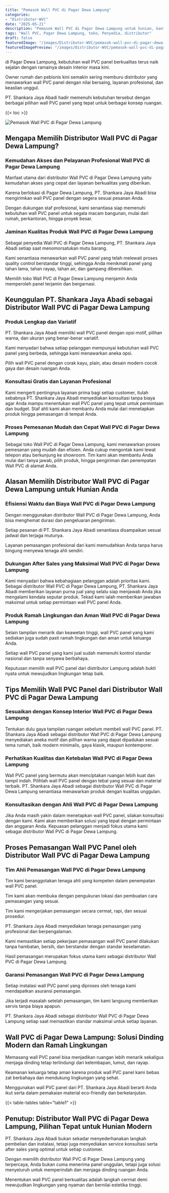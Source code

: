 ```yaml
---
title: "Pemasok Wall PVC di Pagar Dewa Lampung"
categories:
- "Distributor-WVC"
date: "2025-05-21"
description: "Pemasok Wall PVC di Pagar Dewa Lampung untuk hunian, kantor, dan gerai. Panel terbaik, beragam motif, warna modern, dengan servis instalasi dikerjakan oleh teknisi ahli serta garansi resmi!|Layanan distribusi Wall PVC di Pagar Dewa Lampung bagi kebutuhan rumah, office, maupun toko, beserta panel unggulan dan instalasi oleh tenaga ahli berpengalaman dan jaminan resmi.|Pilihan Wall PVC di Pagar Dewa Lampung yang terpercaya bagi hunian, kantor, dan gerai, bersama panel terbaik dan instalasi ditangani oleh tenaga ahli ahli dan kepastian resmi.|Penjualan Wall PVC di Pagar Dewa Lampung untuk hunian, office, dan ritel, dengan produk unggulan dan instalasi oleh tenaga ahli profesional, disertai dengan jaminan resmi.}"
tags: "Wall PVC, Pagar Dewa Lampung, toko, Penyedia, distributor"
draft: false
featuredImage: "/images/Distributor-WVC/pemasok-wall-pvc-di-pagar-dewa-lampung.png"
featuredImagePreview: "/images/Distributor-WVC/pemasok-wall-pvc-di-pagar-dewa-lampung.png"
---
```


di Pagar Dewa Lampung, kebutuhan wall PVC panel berkualitas terus naik sejalan dengan ramainya desain interior masa kini.

Owner rumah dan pebisnis kini semakin sering memburu distributor yang menawarkan wall PVC panel dengan nilai bersaing, layanan profesional, dan keaslian unggul.

PT. Shankara Jaya Abadi hadir memenuhi kebutuhan tersebut dengan berbagai pilihan wall PVC panel yang tepat untuk berbagai konsep ruangan.

{{< toc >}}

![Pemasok Wall PVC di Pagar Dewa Lampung](/images/Distributor-WVC/Pemasok-Wall-PVC-di-Pagar-Dewa-Lampung.png)

## Mengapa Memilih Distributor Wall PVC di Pagar Dewa Lampung?

### Kemudahan Akses dan Pelayanan Profesional Wall PVC di Pagar Dewa Lampung

Manfaat utama dari distributor Wall PVC di Pagar Dewa Lampung yaitu kemudahan akses yang cepat dan layanan berkualitas yang diberikan.

Karena berlokasi di Pagar Dewa Lampung, PT. Shankara Jaya Abadi bisa mengirimkan wall PVC panel dengan segera sesuai pesanan Anda.

Dengan dukungan staf profesional, kami senantiasa siap memenuhi kebutuhan wall PVC panel untuk segala macam bangunan, mulai dari rumah, perkantoran, hingga proyek besar.

### Jaminan Kualitas Produk Wall PVC di Pagar Dewa Lampung

Sebagai penyedia Wall PVC di Pagar Dewa Lampung, PT. Shankara Jaya Abadi setiap saat menomorsatukan mutu barang.

Kami senantiasa menawarkan wall PVC panel yang telah melewati proses quality control berstandar tinggi, sehingga Anda menikmati panel yang tahan lama, tahan rayap, tahan air, dan gampang dibersihkan.

Memilih toko Wall PVC di Pagar Dewa Lampung menjamin Anda memperoleh panel terjamin dan bergarnasi.

## Keunggulan PT. Shankara Jaya Abadi sebagai Distributor Wall PVC di Pagar Dewa Lampung

### Produk Lengkap dan Variatif

PT. Shankara Jaya Abadi memiliki wall PVC panel dengan opsi motif, pilihan warna, dan ukuran yang benar-benar variatif.

Kami menyadari bahwa setiap pelanggan mempunyai kebutuhan wall PVC panel yang berbeda, sehingga kami menawarkan aneka opsi.

Pilih wall PVC panel dengan corak kayu, plain, atau desain modern cocok gaya dan desain ruangan Anda.

### Konsultasi Gratis dan Layanan Profesional

Kami mengerti pentingnya layanan prima bagi setiap customer, itulah sebabnya PT. Shankara Jaya Abadi menyediakan konsultasi tanpa biaya agar Anda mampu menentukan wall PVC panel yang tepat untuk permintaan dan budget. Staf ahli kami akan membantu Anda mulai dari menetapkan produk hingga pemasangan di tempat Anda.

### Proses Pemesanan Mudah dan Cepat Wall PVC di Pagar Dewa Lampung

Sebagai toko Wall PVC di Pagar Dewa Lampung, kami menawarkan proses pemesanan yang mudah dan efisien. Anda cukup mengontak kami lewat telepon atau berkunjung ke showroom. Tim kami akan membantu Anda mulai dari tanya jawab, pilih produk, hingga pengiriman dan penempatan Wall PVC di alamat Anda.

## Alasan Memilih Distributor Wall PVC di Pagar Dewa Lampung untuk Hunian Anda

### Efisiensi Waktu dan Biaya Wall PVC di Pagar Dewa Lampung

Dengan menggunakan distributor Wall PVC di Pagar Dewa Lampung, Anda bisa menghemat durasi dan pengeluaran pengiriman.

Setiap pesanan di PT. Shankara Jaya Abadi senantiasa disampaikan sesuai jadwal dan terjaga mutunya.

Layanan pemasangan profesional dari kami memudahkan Anda tanpa harus bingung menyewa tenaga ahli sendiri.

### Dukungan After Sales yang Maksimal Wall PVC di Pagar Dewa Lampung

Kami menyadari bahwa kebahagiaan pelanggan adalah prioritas kami. Sebagai distributor Wall PVC di Pagar Dewa Lampung, PT. Shankara Jaya Abadi memberikan layanan purna jual yang selalu siap menjawab Anda jika mengalami kendala seputar produk. Tekad kami ialah memberikan jawaban maksimal untuk setiap permintaan wall PVC panel Anda.

### Produk Ramah Lingkungan dan Aman Wall PVC di Pagar Dewa Lampung

Selain tampilan menarik dan keawetan tinggi, wall PVC panel yang kami sediakan juga sudah pasti ramah lingkungan dan aman untuk keluarga Anda.

Setiap wall PVC panel yang kami jual sudah memenuhi kontrol standar nasional dan tanpa senyawa berbahaya.

Keputusan memilih wall PVC panel dari distributor Lampung adalah bukti nyata untuk mewujudkan lingkungan tetap baik.

## Tips Memilih Wall PVC Panel dari Distributor Wall PVC di Pagar Dewa Lampung

### Sesuaikan dengan Konsep Interior Wall PVC di Pagar Dewa Lampung

Tentukan dulu gaya tampilan ruangan sebelum membeli wall PVC panel. PT. Shankara Jaya Abadi sebagai distributor Wall PVC di Pagar Dewa Lampung menyediakan aneka motif dan pilihan warna yang dapat dipadukan sesuai tema rumah, baik modern minimalis, gaya klasik, maupun kontemporer.

### Perhatikan Kualitas dan Ketebalan Wall PVC di Pagar Dewa Lampung

Wall PVC panel yang bermutu akan menciptakan ruangan lebih kuat dan tampil indah. Pilihlah wall PVC panel dengan tebal yang sesuai dan material terbaik. PT. Shankara Jaya Abadi sebagai distributor Wall PVC di Pagar Dewa Lampung senantiasa menawarkan produk dengan kualitas unggulan.

### Konsultasikan dengan Ahli Wall PVC di Pagar Dewa Lampung

Jika Anda masih yakin dalam menetapkan wall PVC panel, silakan konsultasi dengan kami. Kami akan memberikan solusi yang tepat dengan permintaan dan anggaran Anda. Kepuasan pelanggan menjadi fokus utama kami sebagai distributor Wall PVC di Pagar Dewa Lampung.

## Proses Pemasangan Wall PVC Panel oleh Distributor Wall PVC di Pagar Dewa Lampung

### Tim Ahli Pemasangan Wall PVC di Pagar Dewa Lampung

Tim kami beranggotakan tenaga ahli yang kompeten dalam penempatan wall PVC panel.

Tim kami akan membuka dengan pengukuran lokasi dan pembuatan cara pemasangan yang sesuai.

Tim kami mengerjakan pemasangan secara cermat, rapi, dan sesuai prosedur.

PT. Shankara Jaya Abadi menyediakan tenaga pemasangan yang profesional dan berpengalaman.

Kami memastikan setiap pekerjaan pemasangan wall PVC panel dilakukan tanpa hambatan, bersih, dan berstandar dengan standar keselamatan.

Hasil pemasangan merupakan fokus utama kami sebagai distributor Wall PVC di Pagar Dewa Lampung.

### Garansi Pemasangan Wall PVC di Pagar Dewa Lampung

Setiap instalasi wall PVC panel yang diproses oleh tenaga kami mendapatkan asuransi pemasangan.

Jika terjadi masalah setelah pemasangan, tim kami langsung memberikan servis tanpa biaya apapun.

PT. Shankara Jaya Abadi sebagai distributor Wall PVC di Pagar Dewa Lampung setiap saat memastikan standar maksimal untuk setiap layanan.

## Wall PVC di Pagar Dewa Lampung: Solusi Dinding Modern dan Ramah Lingkungan

Memasang wall PVC panel bisa menjadikan ruangan lebih menarik sekaligus menjaga dinding tetap terlindungi dari kelembapan, lumut, dan rayap.

Keamanan keluarga tetap aman karena produk wall PVC panel kami bebas zat berbahaya dan mendukung lingkungan yang sehat.

Menggunakan wall PVC panel dari PT. Shankara Jaya Abadi berarti Anda ikut serta dalam pemakaian material eco-friendly dan berkelanjutan.

{{< table-tables table="table1" >}}

## Penutup: Distributor Wall PVC di Pagar Dewa Lampung, Pilihan Tepat untuk Hunian Modern

PT. Shankara Jaya Abadi bukan sekadar menyederhanakan langkah pembelian dan instalasi, tetapi juga menyediakan service konsultasi serta after sales yang optimal untuk setiap customer.

Dengan memilih distributor Wall PVC di Pagar Dewa Lampung yang terpercaya, Anda bukan cuma menerima panel unggulan, tetapi juga solusi menyeluruh untuk memperindah dan menjaga dinding ruangan Anda.

Menentukan wall PVC panel berkualitas adalah langkah cermat demi mewujudkan lingkungan yang nyaman dan bernilai estetika tinggi.
